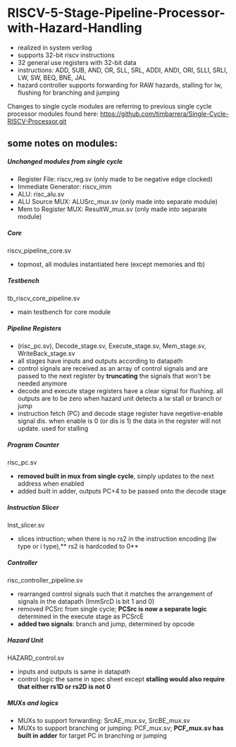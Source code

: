 # RISCV-5-Stage-Pipeline-Processor-with-Hazard-Handling
- realized in system verilog
- supports 32-bit riscv instructions 
- 32 general use registers with 32-bit data
- instructions: ADD, SUB, AND, OR, SLL, SRL, ADDI, ANDI, ORI, SLLI, SRLI, LW, SW, BEQ, BNE, JAL
- hazard controller supports forwarding for RAW hazards, stalling for lw, flushing for branching and jumping


Changes to single cycle modules are referring to previous single cycle processor modules found here: https://github.com/timbarrera/Single-Cycle-RISCV-Processor.git


## some notes on modules:


##### Unchanged modules from single cycle
- Register File: riscv_reg.sv (only made to be negative edge clocked)
- Immediate Generator: riscv_imm
- ALU: risc_alu.sv
- ALU Source MUX: ALUSrc_mux.sv (only made into separate module)
- Mem to Register MUX: ResultW_mux.sv (only made into separate module)


##### Core
riscv_pipeline_core.sv 
- topmost, all modules instantiated here (except memories and tb)


##### Testbench
tb_riscv_core_pipeline.sv 
- main testbench for core module


##### Pipeline Registers
- (risc_pc.sv), Decode_stage.sv, Execute_stage.sv, Mem_stage.sv, WriteBack_stage.sv
- all stages have inputs and outputs according to datapath
- control signals are received as an array of control signals and are passed to the next register by **truncating** the signals that won't be needed anymore
- decode and execute stage registers have a clear signal for flushing. all outputs are to be zero when hazard unit detects a lw stall or branch or jump
- instruction fetch (PC) and decode stage register have negetive-enable signal dis. when enable is 0 (or dis is 1) the data in the register will not update. used for stalling


##### Program Counter
risc_pc.sv 
- **removed built in mux from single cycle**, simply updates to the next address when enabled
- added built in adder, outputs PC+4 to be passed onto the decode stage


##### Instruction Slicer
Inst_slicer.sv 
- slices intruction; when there is no rs2 in the instruction encoding (lw type or i type),** rs2 is hardcoded to 0**


##### Controller
risc_controller_pipeline.sv 
- rearranged control signals such that it matches the arrangement of signals in the datapath (ImmSrcD is bit 1 and 0)
- removed PCSrc from single cycle; **PCSrc is now a separate logic** determined in the execute stage as PCSrcE
- **added two signals**: branch and jump, determined by opcode


##### Hazard Unit
HAZARD_control.sv 
- inputs and outputs is same in datapath
- control logic the same in spec sheet except **stalling would also require that either rs1D or rs2D is not 0**


##### MUXs and logics
- MUXs to support forwarding: SrcAE_mux.sv, SrcBE_mux.sv
- MUXs to support branching or jumping: PCF_mux.sv; **PCF_mux.sv has built in adder** for target PC in branching or jumping 







